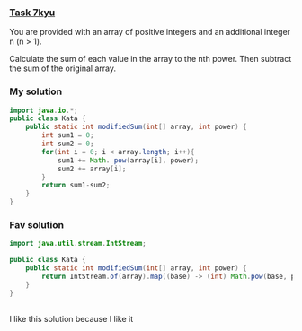 ###  [Task 7kyu](https://www.codewars.com/kata/58aed2cafab8faca1d000e20/train/java)



You are provided with an array of positive integers and an additional integer n (n > 1).

Calculate the sum of each value in the array to the nth power. Then subtract the sum of the original array.





### My solution
```Java
import java.io.*;
public class Kata {
    public static int modifiedSum(int[] array, int power) {
        int sum1 = 0;
        int sum2 = 0;
        for(int i = 0; i < array.length; i++){
            sum1 += Math. pow(array[i], power);
            sum2 += array[i];
        }
        return sum1-sum2;
    }
}
```

### Fav solution

```Java
import java.util.stream.IntStream;

public class Kata {
    public static int modifiedSum(int[] array, int power) {
        return IntStream.of(array).map((base) -> (int) Math.pow(base, power) - base).sum();
    }
}
 

```
I like this solution because I like it
